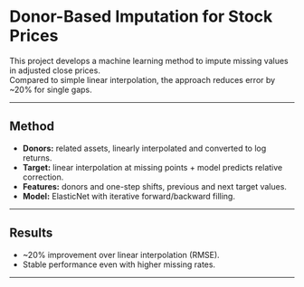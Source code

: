 # Donor-Based Imputation for Stock Prices

This project develops a machine learning method to impute missing values in adjusted close prices.  
Compared to simple linear interpolation, the approach reduces error by ~20% for single gaps.

---

## Method

- **Donors:** related assets, linearly interpolated and converted to log returns.  
- **Target:** linear interpolation at missing points + model predicts relative correction.  
- **Features:** donors and one-step shifts, previous and next target values.  
- **Model:** ElasticNet with iterative forward/backward filling.  

---

## Results

- ~20% improvement over linear interpolation (RMSE).  
- Stable performance even with higher missing rates.  

---
